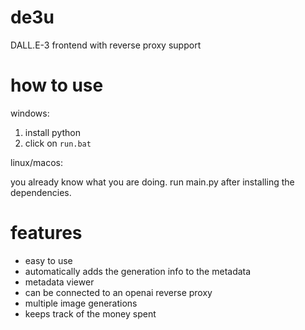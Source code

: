 # de3u
DALL.E-3 frontend with reverse proxy support

# how to use
windows:
1. install python 
2. click on `run.bat`

linux/macos: 

you already know what you are doing. run main.py after installing the dependencies.

# features
- easy to use
- automatically adds the generation info to the metadata
- metadata viewer
- can be connected to an openai reverse proxy
- multiple image generations
- keeps track of the money spent
